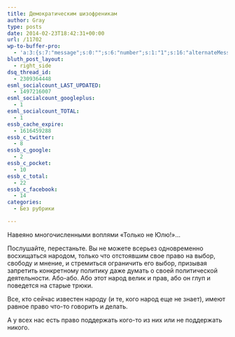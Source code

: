 ```yaml
---
title: Демократическим шизофреникам
author: Gray
type: posts
date: 2014-02-23T18:42:31+00:00
url: /11702
wp-to-buffer-pro:
  - 'a:3:{s:7:"message";s:0:"";s:6:"number";s:1:"1";s:16:"alternateMessage";s:0:"";}'
bluth_post_layout:
  - right_side
dsq_thread_id:
  - 2309364448
esml_socialcount_LAST_UPDATED:
  - 1497216007
esml_socialcount_googleplus:
  - 1
esml_socialcount_TOTAL:
  - 1
essb_cache_expire:
  - 1616459288
essb_c_twitter:
  - 8
essb_c_google:
  - 2
essb_c_pocket:
  - 10
essb_c_total:
  - 22
essb_c_facebook:
  - 14
categories:
  - Без рубрики

---
```








Навеяно многочисленными воплями &#171;Только не Юлю!&#187;…

Послушайте, перестаньте. Вы не можете всерьез одновременно восхищаться народом, только что отстоявшим свое право на выбор, свободу и мнение, и стремиться ограничить его выбор, призывая запретить конкретному политику даже думать о своей политической деятельности. Або-або. Або этот народ велик и прав, або он глуп и поведется на старые трюки.

Все, кто сейчас известен народу (и те, кого народ еще не знает), имеют равное право что-то говорить и делать.

А у всех нас есть право поддержать кого-то из них или не поддержать никого.